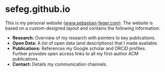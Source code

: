 # sefeg.github.io
This is my personal website (www.sebastian-feger.com). The website is based on a custom-designed layout and contains the following information:

- **Research:** Overview of my research with pointers to key publications.
- **Open Data:** A list of open data (and descriptions) that I made available.
- **Publications:** References my Google scholar and ORCiD profiles. Further provides open access links to all my first-author ACM publications.
- **Contact:** Details my communication channels.

